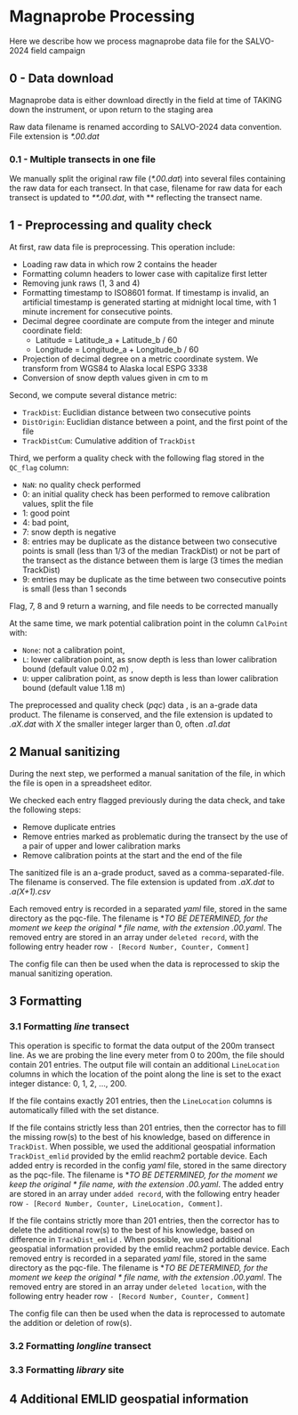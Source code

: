 # Magnaprobe Processing

Here we describe how we process magnaprobe data file for the SALVO-2024 field campaign

## 0 - Data download
Magnaprobe data is either download directly in the field at time of TAKING down the instrument, or upon return to the staging area

Raw data filename is renamed according to SALVO-2024 data convention. File extension is *\*.00.dat*

### 0.1 - Multiple transects in one file
We manually split the original raw file (*\*.00.dat*) into several files containing the raw data for each transect. In that case, filename for raw data for each transect is updated to *\*\*.00.dat*, with ** reflecting the transect name.

## 1 - Preprocessing and quality check
At first, raw data file is preprocessing. This operation include:
- Loading raw data in which row 2 contains the header
- Formatting column headers to lower case with capitalize first letter
- Removing junk raws (1, 3 and 4)
- Formatting timestamp to ISO8601 format. If timestamp is invalid, an artificial timestamp is generated starting at midnight local time, with 1 minute increment for consecutive points.
- Decimal degree coordinate are compute from the integer and minute coordinate field:
  -  Latitude = Latitude_a + Latitude_b / 60
  -  Longitude = Longitude_a + Longitude_b / 60
- Projection of decimal degree on a metric coordinate system. We transform from WGS84 to Alaska local ESPG 3338
- Conversion of snow depth values given in cm to m

Second, we compute several distance metric:
- `TrackDist`: Euclidian distance between two consecutive points
- `DistOrigin`: Euclidian distance between a point, and the first point of the file
- `TrackDistCum`: Cumulative addition of `TrackDist`

Third, we perform a quality check with the following flag stored in the `QC_flag` column:
- `NaN`: no quality check performed
- 0: an initial quality check has been performed to remove calibration values, split the file
- 1: good point
- 4: bad point,
- 7: snow depth is negative
- 8: entries may be duplicate as the distance between two consecutive points is small (less than 1/3 of the median TrackDist) or not be part of the transect as the distance between them is large (3 times the median TrackDist)
- 9: entries may be duplicate as the time between two consecutive points is small (less than 1 seconds

Flag, 7, 8 and 9 return a warning, and file needs to be corrected manually

At the same time, we mark potential calibration point in the column `CalPoint` with:
- `None`: not a calibration point,
- `L`: lower calibration point, as snow depth is less than lower calibration bound (default value 0.02 m) ,
- `U`: upper calibration point, as snow depth is less than lower calibration bound (default value 1.18 m)

The preprocessed and quality check (*pqc*) data , is an a-grade data product. The filename is conserved, and the file extension is updated to *.aX.dat* with *X* the smaller integer larger than 0, often *.a1.dat*

## 2 Manual sanitizing
During the next step, we performed a manual sanitation of the file, in which the file is open in a spreadsheet editor.

We checked each entry flagged previously during the data check, and take the following steps:
- Remove duplicate entries
- Remove entries marked as problematic during the transect by the use of a pair of upper and lower calibration marks
- Remove calibration points at the start and the end of the file

The sanitized file is an a-grade product, saved as a comma-separated-file. The filename is conserved. The file extension is updated from *.aX.dat* to *.a(X+1).csv*

Each removed entry is recorded in a separated *yaml* file, stored in the same directory as the pqc-file. The filename is **TO BE DETERMINED, for the moment we keep the original *\** file name, with the extension *.00.yaml**. The removed entry are stored in an array under `deleted record`, with the following entry header row `- [Record Number, Counter, Comment]`

The config file can then be used when the data is reprocessed to skip the manual sanitizing operation.

## 3 Formatting
### 3.1 Formatting *line* transect
This operation is specific to format the data output of the 200m transect line. As we are probing the line every meter from 0 to 200m, the file should contain 201 entries. The output file will contain an additional `LineLocation ` columns in which the location of the point along the line is set to the exact integer distance: 0, 1, 2, ..., 200.

If the file contains exactly 201 entries, then the `LineLocation` columns is automatically filled with the set distance.

If the file contains strictly less than 201 entries, then the corrector has to fill the missing row(s) to the best of his knowledge, based on difference in `TrackDist`. When possible, we used the additional geospatial information `TrackDist_emlid` provided by the emlid reachm2 portable device. Each added entry is recorded in the config *yaml* file, stored in the same directory as the pqc-file. The filename is **TO BE DETERMINED, for the moment we keep the original *\** file name, with the extension *.00.yaml**. The added entry are stored in an array under `added record`, with the following entry header row `- [Record Number, Counter, LineLocation, Comment]`.

If the file contains strictly more than 201 entries, then the corrector has to delete the additional row(s) to the best of his knowledge, based on difference in `TrackDist_emlid` . When possible, we used additional geospatial information provided by the emlid reachm2 portable device. Each removed entry is recorded in a separated *yaml* file, stored in the same directory as the pqc-file. The filename is **TO BE DETERMINED, for the moment we keep the original *\** file name, with the extension *.00.yaml**. The removed entry are stored in an array under `deleted location`, with the following entry header row `- [Record Number, Counter, Comment]`

The config file can then be used when the data is reprocessed to automate the addition or deletion of row(s).

### 3.2 Formatting *longline* transect

### 3.3 Formatting *library* site

## 4 Additional EMLID geospatial information
